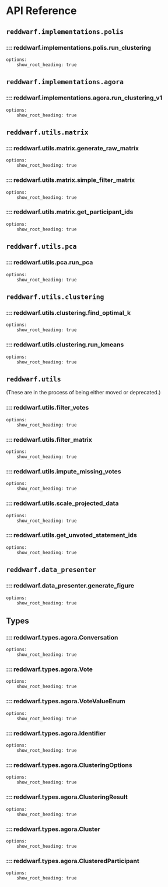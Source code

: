 # API Reference


## `reddwarf.implementations.polis`

### ::: reddwarf.implementations.polis.run_clustering
    options:
        show_root_heading: true

## `reddwarf.implementations.agora`

### ::: reddwarf.implementations.agora.run_clustering_v1
    options:
        show_root_heading: true

## `reddwarf.utils.matrix`

### ::: reddwarf.utils.matrix.generate_raw_matrix
    options:
        show_root_heading: true

### ::: reddwarf.utils.matrix.simple_filter_matrix
    options:
        show_root_heading: true

### ::: reddwarf.utils.matrix.get_participant_ids
    options:
        show_root_heading: true

## `reddwarf.utils.pca`

### ::: reddwarf.utils.pca.run_pca
    options:
        show_root_heading: true

## `reddwarf.utils.clustering`

### ::: reddwarf.utils.clustering.find_optimal_k
    options:
        show_root_heading: true

### ::: reddwarf.utils.clustering.run_kmeans
    options:
        show_root_heading: true

## `reddwarf.utils`

(These are in the process of being either moved or deprecated.)

### ::: reddwarf.utils.filter_votes
    options:
        show_root_heading: true

### ::: reddwarf.utils.filter_matrix
    options:
        show_root_heading: true

### ::: reddwarf.utils.impute_missing_votes
    options:
        show_root_heading: true

### ::: reddwarf.utils.scale_projected_data
    options:
        show_root_heading: true

### ::: reddwarf.utils.get_unvoted_statement_ids
    options:
        show_root_heading: true

## `reddwarf.data_presenter`

### ::: reddwarf.data_presenter.generate_figure
    options:
        show_root_heading: true


## Types

### ::: reddwarf.types.agora.Conversation
    options:
        show_root_heading: true

### ::: reddwarf.types.agora.Vote
    options:
        show_root_heading: true

### ::: reddwarf.types.agora.VoteValueEnum
    options:
        show_root_heading: true

### ::: reddwarf.types.agora.Identifier
    options:
        show_root_heading: true

### ::: reddwarf.types.agora.ClusteringOptions
    options:
        show_root_heading: true

### ::: reddwarf.types.agora.ClusteringResult
    options:
        show_root_heading: true

### ::: reddwarf.types.agora.Cluster
    options:
        show_root_heading: true

### ::: reddwarf.types.agora.ClusteredParticipant
    options:
        show_root_heading: true
